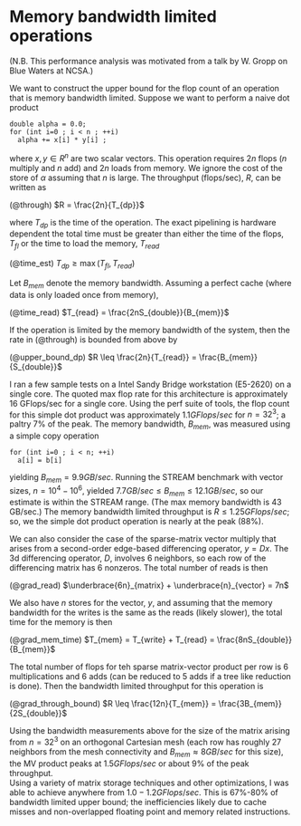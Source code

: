 <!-- Memory bandwidth -->
<!-- 01/03/2014 -->
<!-- this first two lines are metadata for the indexing... -->
Memory bandwidth limited operations 
============


(N.B. This performance analysis was motivated from a 
 talk by W. Gropp on Blue Waters at NCSA.) 


We want to construct the upper bound for the 
flop count of an operation that is memory bandwidth 
limited.  Suppose we want to perform a naive 
dot product

~~~~
double alpha = 0.0; 
for (int i=0 ; i < n ; ++i) 
  alpha += x[i] * y[i] ; 
~~~~

where $x,y \in R^n$ are two scalar vectors.  This 
operation requires $2n$ flops ($n$ multiply and 
$n$ add) and $2n$ loads from memory.  We ignore the 
cost of the store of $\alpha$ assuming that $n$ is 
large.  The throughput (flops/sec), $R$,  can be written as 

(@through) $R = \frac{2n}{T_{dp}}$

where $T_{dp}$ is the time of the operation.  The 
exact pipelining is hardware dependent the total 
time must be greater than either the time of the 
flops, $T_{fl}$ or the time to load the memory, $T_{read}$

(@time_est) $T_{dp} \geq \max(T_{fl}, T_{read})$

Let $B_{mem}$ denote the memory bandwidth.  Assuming 
a perfect cache (where data is only loaded once from 
memory), 

(@time_read) $T_{read} = \frac{2nS_{double}}{B_{mem}}$

If the operation is limited by the memory bandwidth 
of the system, then the rate in (@through) is bounded from above by

(@upper_bound_dp) $R \leq \frac{2n}{T_{read}} = 
   \frac{B_{mem}}{S_{double}}$ 


I ran a few sample tests on a Intel Sandy Bridge 
workstation (E5-2620) on a single core.  The quoted 
max flop rate for this architecture is approximately 
16 GFlops/sec for a single core.  Using the perf suite 
of tools, the flop count for this simple dot product
was approximately $1.1 GFlops/sec$ for $n = 32^3$; a paltry 7% of the 
peak.  The memory bandwidth, $B_{mem}$, was measured 
using a simple copy operation 

~~~~
for (int i=0 ; i < n; ++i)
  a[i] = b[i] 
~~~~

yielding $B_{mem} = 9.9 GB/sec$.  Running the STREAM benchmark 
with vector sizes, $n = 10^4 - 10^6$, yielded $7.7 GB/sec \leq 
B_{mem} \leq 12.1 GB/sec$, so our estimate is within the STREAM 
range.  (The max memory bandwidth is 43 GB/sec.)  The memory 
bandwidth limited throughput is $R \leq 1.25 GFlops/sec$; so, 
we the simple dot product operation is nearly at the peak (88%).


We can also consider the case of the sparse-matrix vector 
multiply that arises from a second-order edge-based differencing 
operator, $y = Dx$.  The 3d differencing operator, $D$, involves $6$ neighbors, so 
each row of the differencing matrix has $6$ nonzeros. The 
total number of reads is then 

(@grad_read) $\underbrace{6n}_{matrix} + \underbrace{n}_{vector} = 7n$


We also have $n$ stores for the vector, $y$, and assuming that 
the memory bandwidth for the writes is the same as the reads (likely slower), 
the total time for the memory is then 

(@grad_mem_time) $T_{mem} = T_{write} + T_{read} = \frac{8nS_{double}}{B_{mem}}$

The total number of flops for teh sparse matrix-vector product 
per row is $6$ multiplications and $6$ adds (can be reduced to $5$ 
adds if a tree like reduction is done).  Then the bandwidth limited 
throughput for this operation is 

(@grad_through_bound) $R \leq \frac{12n}{T_{mem}} = \frac{3B_{mem}}{2S_{double}}$

Using the bandwidth measurements above for the size of the matrix arising 
from $n = 32^3$ on an orthogonal Cartesian mesh 
(each row has roughly 27 neighbors from the mesh connectivity and 
$B_{mem} \approx 8 GB/sec$ for this size), the MV product peaks at 
$1.5 GFlops/sec$ or about 9% of the peak throughput.  
Using a variety of matrix storage techniques and other optimizations, 
I was able to achieve anywhere from $1.0-1.2 GFlops/sec$.  This is 
67%-80% of bandwidth limited upper bound; the inefficiencies likely 
due to cache misses and non-overlapped floating point and memory related
instructions.




